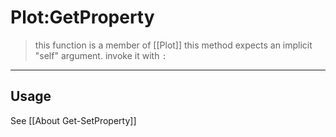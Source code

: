 # Plot:GetProperty
> this function is a member of [[Plot]]
> this method expects an implicit "self" argument. invoke it with `:`
-----
## Usage
See [[About Get-SetProperty]]
